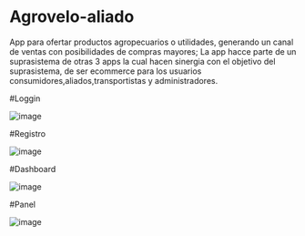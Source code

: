 # Agrovelo-aliado
App para ofertar productos agropecuarios o utilidades, generando un canal de ventas con posibilidades de compras mayores; La app hacce parte de un suprasistema de otras 3 apps la cual hacen sinergia con el objetivo del suprasistema, de ser ecommerce para los usuarios consumidores,aliados,transportistas y administradores.

#Loggin

![image](https://github.com/D3C0D1/Agrovelo-aliado/assets/124421179/0a9baf72-71cb-4b58-b7c7-507a20d1cea9)

#Registro

![image](https://github.com/D3C0D1/Agrovelo-aliado/assets/124421179/d5191c6a-e220-4f53-b99e-e2f4b3620af7)

#Dashboard

![image](https://github.com/D3C0D1/Agrovelo-aliado/assets/124421179/55bd7fe5-1411-447f-869a-5f430b801198)

#Panel

![image](https://github.com/D3C0D1/Agrovelo-aliado/assets/124421179/e477a58d-280b-4d58-bba7-5aef5382d295)



